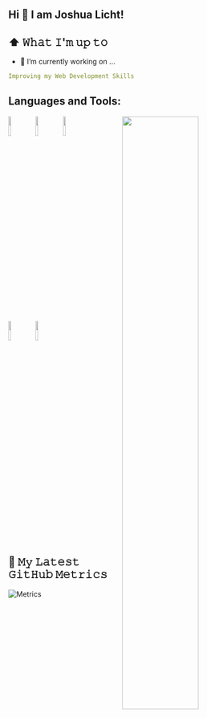 ## Hi 👋 I am Joshua Licht! 

## ⬆ 𝚆𝚑𝚊𝚝 𝙸'𝚖 𝚞𝚙 𝚝𝚘
- 🔭 I’m currently working on ...
```yaml
Improving my Web Development Skills
```
  
## Languages and Tools:

<!-- Your github readme stats
You can use this api: https://github.com/anuraghazra/github-readme-stats
-->
<p>
  <a href="https://github.com/onimur/handle-path-oz">
    <img width="55%" align="right" src="https://github-readme-stats.vercel.app/api/top-langs/?username=Boss-Man-Dev&layout=compact&title_color=ffffff&text_color=c9cacc&icon_color=2bbc8a&bg_color=1d1f21&langs_count=4" />
  </a>

  <!-- Your languages and tools. Be careful with the alignment. 
  You can use this sites to get logos: https://www.vectorlogo.zone or https://simpleicons.org/
  -->
  <img width="10%" src="https://cdn.jsdelivr.net/gh/devicons/devicon/icons/html5/html5-original.svg">
  <img width="10%" src="https://cdn.jsdelivr.net/gh/devicons/devicon/icons/css3/css3-original.svg">
  <img width="10%" src="https://cdn.jsdelivr.net/gh/devicons/devicon/icons/javascript/javascript-original.svg">
  <br>
  <br>
  <img width="10%" src="https://cdn.jsdelivr.net/gh/devicons/devicon/icons/react/react-original-wordmark.svg">
  <img width="10%" src="https://cdn.jsdelivr.net/gh/devicons/devicon/icons/typescript/typescript-original.svg">
</p>
<br>
<br>

## 🔔 𝙼𝚢 𝙻𝚊𝚝𝚎𝚜𝚝 𝙶𝚒𝚝𝙷𝚞𝚋 𝙼𝚎𝚝𝚛𝚒𝚌𝚜

![Metrics](https://metrics.lecoq.io/Boss-Man-Dev?template=classic&base.header=0&gists=1&lines=1&config.timezone=America%2FToronto)

